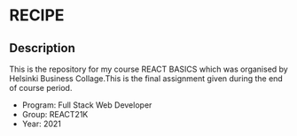# RECIPE
## Description

This is the repository for my course REACT BASICS which was organised by Helsinki Business Collage.This is the final assignment given during the end of course period.
- Program: Full Stack Web Developer
- Group: REACT21K
- Year: 2021
